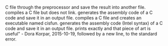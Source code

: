  C file through the preprocessor and save the result into another file.
compiles a C file but does not link.
generates the assembly code of a C code and save it in an output file.
compiles a C file and creates an executable named cisfun.
generates the assembly code (Intel syntax) of a C code and save it in an output file.
prints exactly and that piece of art is useful" - Dora Korpar, 2015-10-19, followed by a new line, to the standard error.
